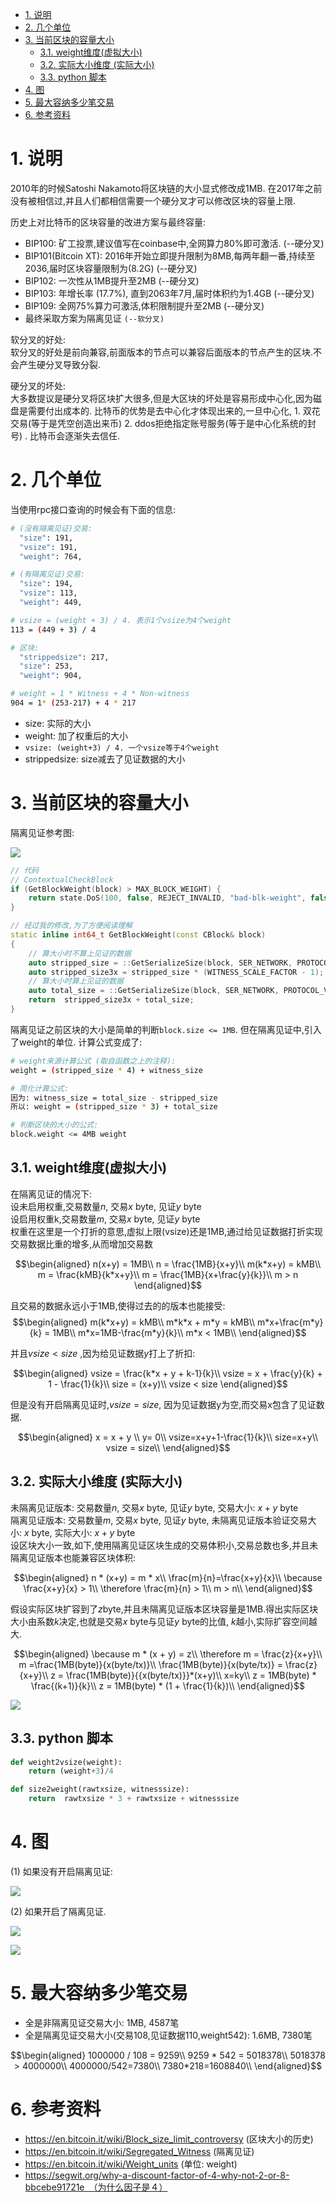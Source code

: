 <!-- TOC -->

- [1. 说明](#1-说明)
- [2. 几个单位](#2-几个单位)
- [3. 当前区块的容量大小](#3-当前区块的容量大小)
    - [3.1. weight维度(虚拟大小)](#31-weight维度虚拟大小)
    - [3.2. 实际大小维度 (实际大小)](#32-实际大小维度-实际大小)
    - [3.3. python 脚本](#33-python-脚本)
- [4. 图](#4-图)
- [5. 最大容纳多少笔交易](#5-最大容纳多少笔交易)
- [6. 参考资料](#6-参考资料)

<!-- /TOC -->


# 1. 说明

2010年的时候Satoshi Nakamoto将区块链的大小显式修改成1MB. 在2017年之前没有被相信过,并且人们都相信需要一个硬分叉才可以修改区块的容量上限.

历史上对比特币的区块容量的改进方案与最终容量:
* BIP100: 矿工投票,建议值写在coinbase中,全网算力80%即可激活. (--硬分叉)
* BIP101(Bitcoin XT): 2016年开始立即提升限制为8MB,每两年翻一番,持续至2036,届时区块容量限制为(8.2G) (--硬分叉)
* BIP102: 一次性从1MB提升至2MB (--硬分叉)
* BIP103: 年增长率 (17.7%), 直到2063年7月,届时体积约为1.4GB (--硬分叉)
* BIP109: 全网75%算力可激活,体积限制提升至2MB (--硬分叉)
* 最终采取方案为隔离见证 `(--软分叉)`

软分叉的好处:  
软分叉的好处是前向兼容,前面版本的节点可以兼容后面版本的节点产生的区块.不会产生硬分叉导致分裂. 

硬分叉的坏处:  
大多数提议是硬分叉将区块扩大很多,但是大区块的坏处是容易形成中心化,因为磁盘是需要付出成本的. 比特币的优势是去中心化才体现出来的,一旦中心化, 1. 双花交易(等于是凭空创造出来币) 2. ddos拒绝指定账号服务(等于是中心化系统的封号) . 比特币会逐渐失去信任. 

# 2. 几个单位

当使用rpc接口查询的时候会有下面的信息:
```bash
# (没有隔离见证)交易:
  "size": 191,
  "vsize": 191,
  "weight": 764,

# (有隔离见证)交易:
  "size": 194,
  "vsize": 113,
  "weight": 449,

# vsize = (weight + 3) / 4. 表示1个vsize为4个weight
113 = (449 + 3) / 4

# 区块:
  "strippedsize": 217, 
  "size": 253,        
  "weight": 904,       

# weight = 1 * Witness + 4 * Non-witness
904 = 1* (253-217) + 4 * 217
```

* size: 实际的大小
* weight: 加了权重后的大小
* `vsize: (weight+3) / 4. 一个vsize等于4个weight`
* strippedsize: size减去了见证数据的大小

# 3. 当前区块的容量大小

隔离见证参考图:

![](https://news.bitcoin.com/wp-content/uploads/2017/10/segwit-coin-explained-1024x506.png)

```c++
// 代码
// ContextualCheckBlock
if (GetBlockWeight(block) > MAX_BLOCK_WEIGHT) {
    return state.DoS(100, false, REJECT_INVALID, "bad-blk-weight", false, strprintf("%s : weight limit failed", __func__));
}

// 经过我的修改,为了方便阅读理解
static inline int64_t GetBlockWeight(const CBlock& block)
{
    // 算大小时不算上见证的数据
    auto stripped_size = ::GetSerializeSize(block, SER_NETWORK, PROTOCOL_VERSION | SERIALIZE_TRANSACTION_NO_WITNESS);
    auto stripped_size3x = stripped_size * (WITNESS_SCALE_FACTOR - 1);
    // 算大小时算上见证的数据
    auto total_size = ::GetSerializeSize(block, SER_NETWORK, PROTOCOL_VERSION);
    return  stripped_size3x + total_size;
}
```

隔离见证之前区块的大小是简单的判断`block.size <= 1MB`. 但在隔离见证中,引入了weight的单位. 计算公式变成了:

```bash
# weight来源计算公式 (取自函数之上的注释):
weight = (stripped_size * 4) + witness_size 

# 简化计算公式:
因为: witness_size = total_size - stripped_size
所以: weight = (stripped_size * 3) + total_size

# 判断区块的大小的公式:
block.weight <= 4MB weight
```

## 3.1. weight维度(虚拟大小)

在隔离见证的情况下:  
设未启用权重,交易数量$n$, 交易$x$ byte, 见证$y$ byte  
设启用权重k,交易数量$m$,  交易$x$ byte, 见证$y$ byte   
权重在这里是一个打折的意思,虚拟上限(vsize)还是1MB,通过给见证数据打折实现交易数据比重的增多,从而增加交易数

$$\begin{aligned} 
n(x+y) = 1MB\\
n = \frac{1MB}{x+y}\\
m(k*x+y) = kMB\\
m = \frac{kMB}{k*x+y}\\
m = \frac{1MB}{x+\frac{y}{k}}\\
m > n
 \end{aligned}$$

且交易的数据永远小于1MB,使得过去的的版本也能接受:
$$\begin{aligned}
m(k*x+y) = kMB\\
m*k*x + m*y = kMB\\
m*x+\frac{m*y}{k} = 1MB\\
m*x=1MB-\frac{m*y}{k}\\
m*x < 1MB\\
 \end{aligned}$$

并且$vsize < size$ ,因为给见证数据$y$打上了折扣:

$$\begin{aligned}
vsize = \frac{k*x + y + k-1}{k}\\
vsize = x + \frac{y}{k} + 1 - \frac{1}{k}\\
size = (x+y)\\
vsize < size
 \end{aligned}$$
 

但是没有开启隔离见证时,$vsize = size$, 因为见证数据y为空,而交易x包含了见证数据.

$$\begin{aligned}
x = x + y  \\
y= 0\\
vsize=x+y+1-\frac{1}{k}\\
size=x+y\\
vsize = size\\
 \end{aligned}$$
 

## 3.2. 实际大小维度 (实际大小)

未隔离见证版本: 交易数量$n$, 交易$x$ byte, 见证$y$ byte,  交易大小: $x + y$ byte  
隔离见证版本: 交易数量$m$, 交易$x$ byte, 见证$y$ byte, 未隔离见证版本验证交易大小: $x$ byte, 实际大小: $x + y$ byte  
设区块大小一致,如下,使用隔离见证区块生成的交易体积小,交易总数也多,并且未隔离见证版本也能兼容区块体积:

$$\begin{aligned} 
n * (x+y) =  m * x\\
\frac{m}{n}=\frac{x+y}{x}\\
\because \frac{x+y}{x} > 1\\
\therefore \frac{m}{n} > 1\\
m > n\\
 \end{aligned}$$


假设实际区块扩容到了$z$byte,并且未隔离见证版本区块容量是$1$MB.得出实际区块大小由系数$k$决定,也就是交易$x$ byte与见证$y$ byte的比值, $k$越小,实际扩容空间越大.

$$\begin{aligned}
\because m * (x + y) = z\\
\therefore m = \frac{z}{x+y}\\
m =\frac{1MB(byte)}{x(byte/tx)}\\
\frac{1MB(byte)}{x(byte/tx)} = \frac{z}{x+y}\\
z = \frac{1MB(byte)}{{x(byte/tx)}}*(x+y)\\
x=ky\\
z = 1MB(byte) * \frac{(k+1)}{k}\\
z = 1MB(byte) * (1 + \frac{1}{k})\\
\end{aligned}$$

![](./pic/segwit.png)

## 3.3. python 脚本

```py
def weight2vsize(weight):
    return (weight+3)/4

def size2weight(rawtxsize, witnesssize):
    return  rawtxsize * 3 + rawtxsize + witnesssize
```

# 4. 图

(1) 如果没有开启隔离见证:

![](https://en.bitcoin.it/w/images/en/2/2b/P2pkh-1in-2out_bytes.png)

(2) 如果开启了隔离见证. 

![](https://en.bitcoin.it/w/images/en/d/d8/P2wpkh-1in-2out_bytes.png)

![](https://en.bitcoin.it/w/images/en/1/10/P2wpkh-1in-2out_weight.png)


# 5. 最大容纳多少笔交易

* 全是非隔离见证交易大小: 1MB, 4587笔
* 全是隔离见证交易大小(交易108,见证数据110,weight542): 1.6MB, 7380笔

$$\begin{aligned}
1000000 / 108 = 9259\\
9259 * 542 = 5018378\\
5018378 > 4000000\\
4000000/542=7380\\
7380*218=1608840\\
\end{aligned}$$

# 6. 参考资料

* https://en.bitcoin.it/wiki/Block_size_limit_controversy (区块大小的历史)
* https://en.bitcoin.it/wiki/Segregated_Witness (隔离见证)
* https://en.bitcoin.it/wiki/Weight_units (单位: weight)  
* https://segwit.org/why-a-discount-factor-of-4-why-not-2-or-8-bbcebe91721e　（为什么因子是４）
